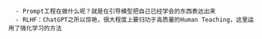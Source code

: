 
      - Prompt工程在做什么呢？就是在引导模型把自己已经学会的东西表达出来
      - RLHF：ChatGPT之所以惊艳，很大程度上要归功于高质量的Human Teaching，这里运用了强化学习的方法

